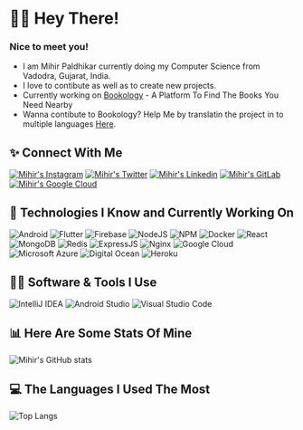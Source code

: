 # 🙋‍♂️ Hey There!
### Nice to meet you!
* I am Mihir Paldhikar currently doing my Computer Science from Vadodra, Gujarat, India.
* I love to contibute as well as to create new projects.
* Currently working on [Bookology](https://bookology.tech) -  A Platform To Find The Books You Need Nearby
* Wanna contibute to Bookology? Help Me by translatin the project in to multiple languages [Here](https://github.com/bookology/translations).

## ✨ Connect With Me

 [![Mihir's Instagram](https://img.shields.io/badge/Instagram-E4405F?style=for-the-badge&logo=instagram&logoColor=white)](https://instagram.com/imihirpaldhikar)
 [![Mihir's Twitter](https://img.shields.io/badge/Twitter-1DA1F2?style=for-the-badge&logo=twitter&logoColor=white)](https://twitter.com/iMihirPaldhikar)
 [![Mihir's Linkedin](https://img.shields.io/badge/LinkedIn-0077B5?style=for-the-badge&logo=linkedin&logoColor=white)](https://www.linkedin.com/in/imihirpaldhikar)
 [![Mihir's GitLab](https://img.shields.io/badge/GitLab-330F63?style=for-the-badge&logo=gitlab&logoColor=white)](https://gitlab.com/imihirpaldhikar)
 [![Mihir's Google Cloud](https://img.shields.io/badge/Google_Cloud-4285F4?style=for-the-badge&logo=google-cloud&logoColor=white)](https://developers.google.com/profile/u/113836484575392514521)

## 📁 Technologies I Know and Currently Working On
![Android](https://img.shields.io/badge/Android-3DDC84?style=for-the-badge&logo=android&logoColor=white)
![Flutter](https://img.shields.io/badge/Flutter-02569B?style=for-the-badge&logo=flutter&logoColor=white)
![Firebase](https://img.shields.io/badge/firebase-ffca28?style=for-the-badge&logo=firebase&logoColor=black)
![NodeJS](https://img.shields.io/badge/Node.js-339933?style=for-the-badge&logo=nodedotjs&logoColor=white)
![NPM](https://img.shields.io/badge/npm-CB3837?style=for-the-badge&logo=npm&logoColor=white)
![Docker](https://img.shields.io/badge/Docker-2CA5E0?style=for-the-badge&logo=docker&logoColor=white)
![React](https://img.shields.io/badge/React-20232A?style=for-the-badge&logo=react&logoColor=61DAFB)
![MongoDB](https://img.shields.io/badge/MongoDB-white?style=for-the-badge&logo=mongodb&logoColor=4EA94B)
![Redis](https://img.shields.io/badge/redis-CC0000.svg?&style=for-the-badge&logo=redis&logoColor=white)
![ExpressJS](https://img.shields.io/badge/Express.js-000000?style=for-the-badge&logo=express&logoColor=whit)
![Nginx](https://img.shields.io/badge/Nginx-009639?style=for-the-badge&logo=nginx&logoColor=white)
![Google Cloud](https://img.shields.io/badge/Google_Cloud-4285F4?style=for-the-badge&logo=google-cloud&logoColor=white)
![Microsoft Azure](https://img.shields.io/badge/microsoft%20azure-0089D6?style=for-the-badge&logo=microsoft-azure&logoColor=white)
![Digital Ocean](https://img.shields.io/badge/Digital_Ocean-0080FF?style=for-the-badge&logo=DigitalOcean&logoColor=white)
![Heroku](https://img.shields.io/badge/Heroku-430098?style=for-the-badge&logo=heroku&logoColor=white)

## 👨‍💻 Software & Tools I Use

![IntelliJ IDEA](https://img.shields.io/badge/IntelliJIDEA-000000.svg?style=for-the-badge&logo=intellij-idea&logoColor=white)
![Android Studio](https://img.shields.io/badge/Android_Studio-3DDC84?style=for-the-badge&logo=android-studio&logoColor=white)
![Visual Studio Code](https://img.shields.io/badge/Visual_Studio_Code-0078D4?style=for-the-badge&logo=visual%20studio%20code&logoColor=white)

## 📊 Here Are Some Stats Of Mine
![Mihir's GitHub stats](https://github-readme-stats.vercel.app/api?username=imihirpaldhikar&theme=algolia&show_icons=true)

## 💻 The Languages I Used The Most
![Top Langs](https://github-readme-stats.vercel.app/api/top-langs/?username=imihirpaldhikar&theme=algolia)




